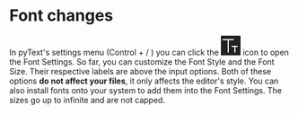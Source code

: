 # Font changes

In pyText's settings menu (Control + / ) you can click the ![Tt](../../themes/dark/font.png) icon to open the Font Settings.
So far, you can customize the Font Style and the Font Size.
Their respective labels are above the input options.
Both of these options **do not affect your files**, it only affects the editor's style.
You can also install fonts onto your system to add them into the Font Settings.
The sizes go up to infinite and are not capped.